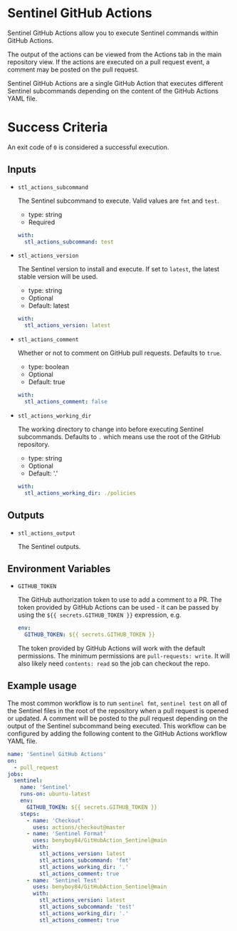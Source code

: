 # Sentinel GitHub Actions

Sentinel GitHub Actions allow you to execute Sentinel commands within GitHub Actions.

The output of the actions can be viewed from the Actions tab in the main repository view. If the actions are executed on a pull request event, a comment may be posted on the pull request.

Sentinel GitHub Actions are a single GitHub Action that executes different Sentinel subcommands depending on the content of the GitHub Actions YAML file.

# Success Criteria

An exit code of `0` is considered a successful execution.

## Inputs

* `stl_actions_subcommand`

  The Sentinel subcommand to execute. Valid values are `fmt` and `test`.

  - type: string
  - Required

  ```yaml
  with:
    stl_actions_subcommand: test
  ```

* `stl_actions_version`

  The Sentinel version to install and execute. If set to `latest`, the latest stable version will be used.

  - type: string
  - Optional
  - Default: latest

  ```yaml
  with:
    stl_actions_version: latest
  ```

* `stl_actions_comment`

  Whether or not to comment on GitHub pull requests. Defaults to `true`.

  - type: boolean
  - Optional
  - Default: true

  ```yaml
  with:
    stl_actions_comment: false
  ```

* `stl_actions_working_dir`

  The working directory to change into before executing Sentinel subcommands. Defaults to `.` which means use the root of the GitHub repository.

  - type: string
  - Optional
  - Default: '.'

  ```yaml
  with:
    stl_actions_working_dir: ./policies
  ```

## Outputs

* `stl_actions_output`

  The Sentinel outputs.

## Environment Variables

* `GITHUB_TOKEN`

  The GitHub authorization token to use to add a comment to a PR. 
  The token provided by GitHub Actions can be used - it can be passed by
  using the `${{ secrets.GITHUB_TOKEN }}` expression, e.g.

  ```yaml
  env:
    GITHUB_TOKEN: ${{ secrets.GITHUB_TOKEN }}
  ```

  The token provided by GitHub Actions will work with the default permissions.
  The minimum permissions are `pull-requests: write`.
  It will also likely need `contents: read` so the job can checkout the repo.

## Example usage

The most common workflow is to run `sentinel fmt`, `sentinel test` on all of the Sentinel files in the root of the repository when a pull request is opened or updated. A comment will be posted to the pull request depending on the output of the Sentinel subcommand being executed. This workflow can be configured by adding the following content to the GitHub Actions workflow YAML file.

```yaml
name: 'Sentinel GitHub Actions'
on:
  - pull_request
jobs:
  sentinel:
    name: 'Sentinel'
    runs-on: ubuntu-latest
    env:
      GITHUB_TOKEN: ${{ secrets.GITHUB_TOKEN }}
    steps:
      - name: 'Checkout'
        uses: actions/checkout@master
      - name: 'Sentinel Format'
        uses: benyboy84/GitHubAction_Sentinel@main
        with:
          stl_actions_version: latest
          stl_actions_subcommand: 'fmt'
          stl_actions_working_dir: '.'
          stl_actions_comment: true
      - name: 'Sentinel Test'
        uses: benyboy84/GitHubAction_Sentinel@main
        with:
          stl_actions_version: latest
          stl_actions_subcommand: 'test'
          stl_actions_working_dir: '.'
          stl_actions_comment: true
```